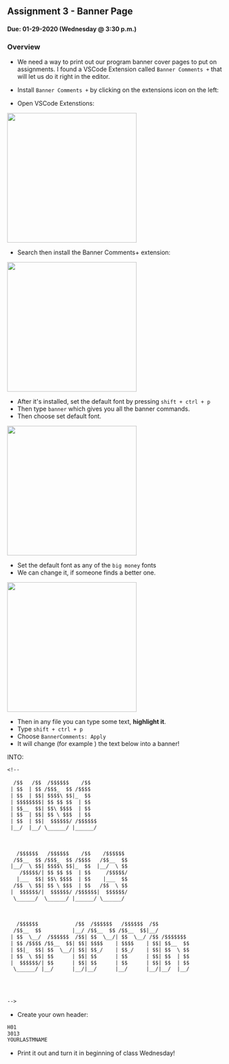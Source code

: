 ## Assignment 3 - Banner Page
#### Due: 01-29-2020 (Wednesday @ 3:30 p.m.)

### Overview

- We need a way to print out our program banner cover pages to put on assignments. I found a VSCode Extension called  `Banner Comments +` that will let us do it right in the editor. 

- Install `Banner Comments +` by clicking on the extensions icon on the left:
  
- Open VSCode Extenstions:
<p><img src="https://cs.msutexas.edu/~griffin/zcloud/zcloud-files/vscode_extension_sp_2020.png" height="300"></p>

- Search then install the Banner Comments+ extension:
<p><img src="https://cs.msutexas.edu/~griffin/zcloud/zcloud-files/vscode_banner2_ext_sp_2020.png" height="300"></p>

- After it's installed, set the default font by pressing `shift + ctrl + p` 
- Then type `banner` which gives you all the banner commands.
- Then choose set default font.
<p><img src="https://cs.msutexas.edu/~griffin/zcloud/zcloud-files/vscode_banner_set_font_sp_2020.png" height="300"></p>

- Set the default font as any of the `big money` fonts
- We can change it, if someone finds a better one.
<p><img src="https://cs.msutexas.edu/~griffin/zcloud/zcloud-files/vscode_banner_choose_font_sp_2020.png" height="300"></p>


- Then in any file you can type some text, **highlight it**.
- Type `shift + ctrl + p` 
- Choose `BannerComments: Apply` 
- It will change (for example ) the text below into a banner!

INTO: 

```txt
<!--
 
  /$$   /$$  /$$$$$$    /$$                                
 | $$  | $$ /$$$_  $$ /$$$$                                
 | $$  | $$| $$$$\ $$|_  $$                                
 | $$$$$$$$| $$ $$ $$  | $$                                
 | $$__  $$| $$\ $$$$  | $$                                
 | $$  | $$| $$ \ $$$  | $$                                
 | $$  | $$|  $$$$$$/ /$$$$$$                              
 |__/  |__/ \______/ |______/                              
                                                           
                                                           
                                                           
   /$$$$$$   /$$$$$$    /$$    /$$$$$$                     
  /$$__  $$ /$$$_  $$ /$$$$   /$$__  $$                    
 |__/  \ $$| $$$$\ $$|_  $$  |__/  \ $$                    
    /$$$$$/| $$ $$ $$  | $$     /$$$$$/                    
   |___  $$| $$\ $$$$  | $$    |___  $$                    
  /$$  \ $$| $$ \ $$$  | $$   /$$  \ $$                    
 |  $$$$$$/|  $$$$$$/ /$$$$$$|  $$$$$$/                    
  \______/  \______/ |______/ \______/                     
                                                           
                                                           
                                                           
   /$$$$$$            /$$  /$$$$$$   /$$$$$$  /$$          
  /$$__  $$          |__/ /$$__  $$ /$$__  $$|__/          
 | $$  \__/  /$$$$$$  /$$| $$  \__/| $$  \__/ /$$ /$$$$$$$ 
 | $$ /$$$$ /$$__  $$| $$| $$$$    | $$$$    | $$| $$__  $$
 | $$|_  $$| $$  \__/| $$| $$_/    | $$_/    | $$| $$  \ $$
 | $$  \ $$| $$      | $$| $$      | $$      | $$| $$  | $$
 |  $$$$$$/| $$      | $$| $$      | $$      | $$| $$  | $$
  \______/ |__/      |__/|__/      |__/      |__/|__/  |__/
                                                           
                                                           
                                                           
 
-->
```

- Create your own header:

```txt
H01
3013
YOURLASTMNAME
```

- Print it out and turn it in beginning of class Wednesday!